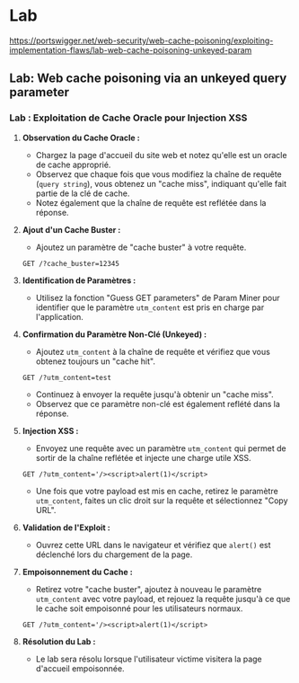 # Lab

https://portswigger.net/web-security/web-cache-poisoning/exploiting-implementation-flaws/lab-web-cache-poisoning-unkeyed-param

## Lab: Web cache poisoning via an unkeyed query parameter

### Lab : Exploitation de Cache Oracle pour Injection XSS

1. **Observation du Cache Oracle :**
   - Chargez la page d'accueil du site web et notez qu'elle est un oracle de cache approprié.
   - Observez que chaque fois que vous modifiez la chaîne de requête (`query string`), vous obtenez un "cache miss", indiquant qu'elle fait partie de la clé de cache.
   - Notez également que la chaîne de requête est reflétée dans la réponse.

2. **Ajout d'un Cache Buster :**
   - Ajoutez un paramètre de "cache buster" à votre requête.

    ```http
    GET /?cache_buster=12345
    ```

3. **Identification de Paramètres :**
   - Utilisez la fonction "Guess GET parameters" de Param Miner pour identifier que le paramètre `utm_content` est pris en charge par l'application.

4. **Confirmation du Paramètre Non-Clé (Unkeyed) :**
   - Ajoutez `utm_content` à la chaîne de requête et vérifiez que vous obtenez toujours un "cache hit".

    ```http
    GET /?utm_content=test
    ```

   - Continuez à envoyer la requête jusqu'à obtenir un "cache miss".
   - Observez que ce paramètre non-clé est également reflété dans la réponse.

5. **Injection XSS :**
   - Envoyez une requête avec un paramètre `utm_content` qui permet de sortir de la chaîne reflétée et injecte une charge utile XSS.

    ```http
    GET /?utm_content='/><script>alert(1)</script>
    ```

   - Une fois que votre payload est mis en cache, retirez le paramètre `utm_content`, faites un clic droit sur la requête et sélectionnez "Copy URL". 

6. **Validation de l'Exploit :**
   - Ouvrez cette URL dans le navigateur et vérifiez que `alert()` est déclenché lors du chargement de la page.

7. **Empoisonnement du Cache :**
   - Retirez votre "cache buster", ajoutez à nouveau le paramètre `utm_content` avec votre payload, et rejouez la requête jusqu'à ce que le cache soit empoisonné pour les utilisateurs normaux.

    ```http
    GET /?utm_content='/><script>alert(1)</script>
    ```

8. **Résolution du Lab :**
   - Le lab sera résolu lorsque l'utilisateur victime visitera la page d'accueil empoisonnée.